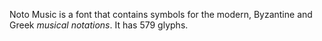 Noto Music is a font that contains symbols for the modern, Byzantine and Greek _musical notations_. It has 579 glyphs.